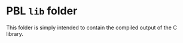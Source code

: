 # PBL `lib` folder

This folder is simply intended to contain the compiled output of the C library.
